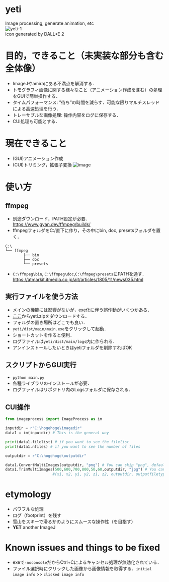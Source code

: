 # yeti
Image processing, generate animation, etc   
![yeti-1](https://user-images.githubusercontent.com/61795460/218634393-d48fac83-5b90-4ec7-9860-59b73c62a80f.png)                  
icon generated by DALL•E 2

# 目的，できること（未実装な部分も含む全体像）
- ImageJやamiraにある不満点を解消する．
- トモグラフィ画像に関する様々なこと（アニメーション作成を含む）の処理をGUIで簡単操作する．
- タイムパフォーマンス: ”待ち”の時間を減らす．可能な限りマルチスレッドによる高速処理を行う．
- トレーサブルな画像処理: 操作内容をログに保存する．
- CUI処理も可能とする．

# 現在できること
- (GUI)アニメーション作成
- (CUI)トリミング，拡張子変換
![image](https://user-images.githubusercontent.com/61795460/218638281-c3ef9bec-6786-4842-b73f-a55437ac672b.png)


# 使い方
## ffmpeg
- 別途ダウンロード，PATH設定が必要．  
https://www.gyan.dev/ffmpeg/builds/
- ffmpegフォルダをC:/直下に作り，その中にbin, doc, presetsフォルダを置く．   
```
C:\
└── ffmpeg   
        ├── bin   
        ├── doc   
        └── presets   
```
- `C:\ffmpeg\bin`, `C:\ffmpeg\doc`,`C:\ffmpeg\presets`にPATHを通す．    
https://atmarkit.itmedia.co.jp/ait/articles/1805/11/news035.html
## 実行ファイルを使う方法
- メインの機能には影響がないが，exe化に伴う誤作動がいくつかある．
- [ここ](https://github.com/hokudai-paleo/yeti/releases)からyeti.zipをダウンロードする．
- フォルダの置き場所はどこでも良い．
- `yeti/dist/main/main.exe`をクリックして起動．
- ショートカットを作ると便利．
- ログファイルは`yeti/dist/main/logs`内に作られる．
- アンインストールしたいときはyetiフォルダを削除すればOK
## スクリプトからGUI実行
- `python main.py`
- 各種ライブラリのインストールが必要．
- ログファイルはリポジトリ内のLogsフォルダに保存される．
## CUI操作
```python
from imageprocess import ImageProcess as im

inputdir = r"C:\hogehoge\imagedir"
data1 = im(inputdir) # This is the general way

print(data1.filelist) # if you want to see the filelist
print(data1.nfiles) # if you want to see the number of files

outputdir = r"C:\hogehoge\outputdir"

data1.ConvertMultiImages(outputdir, "png") # You can skip "png", default=tif
data1.TrimMultiImages(500,600,700,800,50,60,outputdir, "jpg") # You can skip "jpg", default=tif
                     #(x1, x2, y1, y2, z1, z2, outputdir, outputfiletype)
```


# etymology
- パワフルな処理
- ログ（footprint）を残す
- 雪山をスキーで滑るかのようにスムースな操作性（を目指す）
- **YET** another **I**mageJ

# Known issues and things to be fixed
- exeで`-noconsole`だからCtrl+Cによるキャンセル処理が無効化されている．
- ファイル選択時にクリックした画像から画像情報を取得する．`initial image info` >> `clicked image info`
